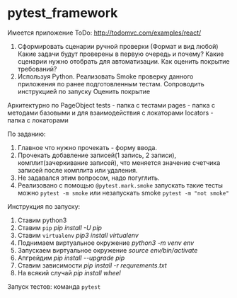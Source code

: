 # pytest_framework
Имеется приложение ToDo: http://todomvc.com/examples/react/
1) Сформировать сценарии ручной проверки (Формат и вид любой)
Какие задачи будут проверены в первую очередь и почему? Какие сценарии нужно отобрать для автоматизации.
Как оценить покрытие требований?
2) Используя Python.
Реализовать Smoke проверку данного приложения по ранее подготовленным тестам. Сопроводить инструкцией по запуску
Оценить покрытие

Архитектурно по PageObject
tests - папка с тестами
pages - папка с методами базовыми и для взаимодействия с локаторами
locators - папка с локаторами

По заданию:
1. Главное что нужно прочекать - форму ввода.
2. Прочекать добавление записей(1 запись, 2 записи), комплит(зачеркивание записей), что меняется значение счетчика записей после комплита или удаления.
3. Не задавался этим вопросом, надо погуглить.
4. Реализовано с помощью ```@pytest.mark.smoke```
запускать такие тесты можно ```pytest -m smoke``` или незапускать smoke 
```pytest -m "not smoke"```

Инструкция по запуску:
1. Ставим python3
2. Ставим ```pip``` *pip install -U pip*
2. Ставим ```virtualenv``` *pip3 install virtualenv*
3. Поднимаем виртуальное окружение *python3 -m venv env*
4. Запускаем виртуальное окружение *source env/bin/activate*
5. Апгрейдим *pip install --upgrade pip*  
6. Ставим зависимости *pip install -r requrements.txt*
7. На всякий случай *pip install wheel*

Запуск тестов: команда ```pytest```